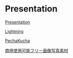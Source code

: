 # Presentation

[Presentation](https://ja.wikipedia.org/wiki/%E3%83%97%E3%83%AC%E3%82%BC%E3%83%B3%E3%83%86%E3%83%BC%E3%82%B7%E3%83%A7%E3%83%B3)

[Lightning](https://ja.wikipedia.org/wiki/%E3%83%A9%E3%82%A4%E3%83%88%E3%83%8B%E3%83%B3%E3%82%B0%E3%83%88%E3%83%BC%E3%82%AF)

[PechaKucha](https://ja.wikipedia.org/wiki/%E3%81%BA%E3%81%A1%E3%82%83%E3%81%8F%E3%81%A1%E3%82%83)

[商用使用可能フリー画像写真素材](https://webdesign-trends.net/entry/1222)


